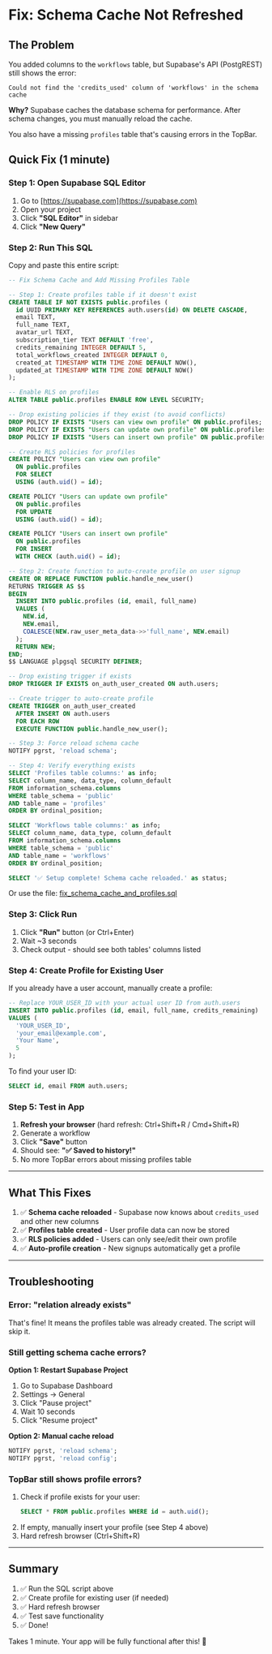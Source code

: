 # Fix: Schema Cache Not Refreshed

## The Problem

You added columns to the `workflows` table, but Supabase's API (PostgREST) still shows the error:
```
Could not find the 'credits_used' column of 'workflows' in the schema cache
```

**Why?** Supabase caches the database schema for performance. After schema changes, you must manually reload the cache.

You also have a missing `profiles` table that's causing errors in the TopBar.

## Quick Fix (1 minute)

### Step 1: Open Supabase SQL Editor

1. Go to [https://supabase.com](https://supabase.com)
2. Open your project
3. Click **"SQL Editor"** in sidebar
4. Click **"New Query"**

### Step 2: Run This SQL

Copy and paste this entire script:

```sql
-- Fix Schema Cache and Add Missing Profiles Table

-- Step 1: Create profiles table if it doesn't exist
CREATE TABLE IF NOT EXISTS public.profiles (
  id UUID PRIMARY KEY REFERENCES auth.users(id) ON DELETE CASCADE,
  email TEXT,
  full_name TEXT,
  avatar_url TEXT,
  subscription_tier TEXT DEFAULT 'free',
  credits_remaining INTEGER DEFAULT 5,
  total_workflows_created INTEGER DEFAULT 0,
  created_at TIMESTAMP WITH TIME ZONE DEFAULT NOW(),
  updated_at TIMESTAMP WITH TIME ZONE DEFAULT NOW()
);

-- Enable RLS on profiles
ALTER TABLE public.profiles ENABLE ROW LEVEL SECURITY;

-- Drop existing policies if they exist (to avoid conflicts)
DROP POLICY IF EXISTS "Users can view own profile" ON public.profiles;
DROP POLICY IF EXISTS "Users can update own profile" ON public.profiles;
DROP POLICY IF EXISTS "Users can insert own profile" ON public.profiles;

-- Create RLS policies for profiles
CREATE POLICY "Users can view own profile"
  ON public.profiles
  FOR SELECT
  USING (auth.uid() = id);

CREATE POLICY "Users can update own profile"
  ON public.profiles
  FOR UPDATE
  USING (auth.uid() = id);

CREATE POLICY "Users can insert own profile"
  ON public.profiles
  FOR INSERT
  WITH CHECK (auth.uid() = id);

-- Step 2: Create function to auto-create profile on user signup
CREATE OR REPLACE FUNCTION public.handle_new_user()
RETURNS TRIGGER AS $$
BEGIN
  INSERT INTO public.profiles (id, email, full_name)
  VALUES (
    NEW.id,
    NEW.email,
    COALESCE(NEW.raw_user_meta_data->>'full_name', NEW.email)
  );
  RETURN NEW;
END;
$$ LANGUAGE plpgsql SECURITY DEFINER;

-- Drop existing trigger if exists
DROP TRIGGER IF EXISTS on_auth_user_created ON auth.users;

-- Create trigger to auto-create profile
CREATE TRIGGER on_auth_user_created
  AFTER INSERT ON auth.users
  FOR EACH ROW
  EXECUTE FUNCTION public.handle_new_user();

-- Step 3: Force reload schema cache
NOTIFY pgrst, 'reload schema';

-- Step 4: Verify everything exists
SELECT 'Profiles table columns:' as info;
SELECT column_name, data_type, column_default
FROM information_schema.columns
WHERE table_schema = 'public'
AND table_name = 'profiles'
ORDER BY ordinal_position;

SELECT 'Workflows table columns:' as info;
SELECT column_name, data_type, column_default
FROM information_schema.columns
WHERE table_schema = 'public'
AND table_name = 'workflows'
ORDER BY ordinal_position;

SELECT '✅ Setup complete! Schema cache reloaded.' as status;
```

Or use the file: [fix_schema_cache_and_profiles.sql](../database/fix_schema_cache_and_profiles.sql)

### Step 3: Click Run

1. Click **"Run"** button (or Ctrl+Enter)
2. Wait ~3 seconds
3. Check output - should see both tables' columns listed

### Step 4: Create Profile for Existing User

If you already have a user account, manually create a profile:

```sql
-- Replace YOUR_USER_ID with your actual user ID from auth.users
INSERT INTO public.profiles (id, email, full_name, credits_remaining)
VALUES (
  'YOUR_USER_ID',
  'your_email@example.com',
  'Your Name',
  5
);
```

To find your user ID:
```sql
SELECT id, email FROM auth.users;
```

### Step 5: Test in App

1. **Refresh your browser** (hard refresh: Ctrl+Shift+R / Cmd+Shift+R)
2. Generate a workflow
3. Click **"Save"** button
4. Should see: **"✅ Saved to history!"**
5. No more TopBar errors about missing profiles table

---

## What This Fixes

1. ✅ **Schema cache reloaded** - Supabase now knows about `credits_used` and other new columns
2. ✅ **Profiles table created** - User profile data can now be stored
3. ✅ **RLS policies added** - Users can only see/edit their own profile
4. ✅ **Auto-profile creation** - New signups automatically get a profile

---

## Troubleshooting

### Error: "relation already exists"

That's fine! It means the profiles table was already created. The script will skip it.

### Still getting schema cache errors?

**Option 1: Restart Supabase Project**
1. Go to Supabase Dashboard
2. Settings → General
3. Click "Pause project"
4. Wait 10 seconds
5. Click "Resume project"

**Option 2: Manual cache reload**
```sql
NOTIFY pgrst, 'reload schema';
NOTIFY pgrst, 'reload config';
```

### TopBar still shows profile errors?

1. Check if profile exists for your user:
   ```sql
   SELECT * FROM public.profiles WHERE id = auth.uid();
   ```
2. If empty, manually insert your profile (see Step 4 above)
3. Hard refresh browser (Ctrl+Shift+R)

---

## Summary

1. ✅ Run the SQL script above
2. ✅ Create profile for existing user (if needed)
3. ✅ Hard refresh browser
4. ✅ Test save functionality
5. ✅ Done!

Takes 1 minute. Your app will be fully functional after this! 🎉
